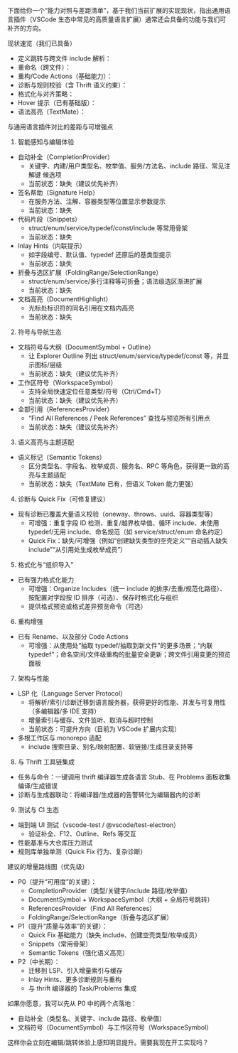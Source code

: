 下面给你一个“能力对照与差距清单”，基于我们当前扩展的实现现状，指出通用语言插件（VSCode 生态中常见的高质量语言扩展）通常还会具备的功能与我们可补齐的方向。

现状速览（我们已具备）
- 定义跳转与跨文件 include 解析：<mcfile name="definitionProvider.ts" path="src/definitionProvider.ts"></mcfile>
- 重命名（跨文件）：<mcfile name="renameProvider.ts" path="src/renameProvider.ts"></mcfile>
- 重构/Code Actions（基础能力）：<mcfile name="codeActionsProvider.ts" path="src/codeActionsProvider.ts"></mcfile>
- 诊断与规则校验（含 Thrift 语义约束）：<mcfile name="diagnostics.ts" path="src/diagnostics.ts"></mcfile>
- 格式化与对齐策略：<mcfile name="formattingProvider.ts" path="src/formattingProvider.ts"></mcfile>
- Hover 提示（已有基础版）：<mcfile name="hoverProvider.ts" path="src/hoverProvider.ts"></mcfile>
- 语法高亮（TextMate）：<mcfile name="thrift.tmLanguage.json" path="syntaxes/thrift.tmLanguage.json"></mcfile>

与通用语言插件对比的差距与可增强点
1) 智能感知与编辑体验
- 自动补全（CompletionProvider）
  - 关键字、内建/用户类型名、枚举值、服务/方法名、include 路径、常见注解键 候选项
  - 当前状态：缺失（建议优先补齐）
- 签名帮助（Signature Help）
  - 在服务方法、注解、容器类型等位置显示参数提示
  - 当前状态：缺失
- 代码片段（Snippets）
  - struct/enum/service/typedef/const/include 等常用骨架
  - 当前状态：缺失
- Inlay Hints（内联提示）
  - 如字段编号、默认值、typedef 还原后的基类型提示
  - 当前状态：缺失
- 折叠与选区扩展（FoldingRange/SelectionRange）
  - struct/enum/service/多行注释等可折叠；语法级选区渐进扩展
  - 当前状态：缺失
- 文档高亮（DocumentHighlight）
  - 光标处标识符的同名引用在文档内高亮
  - 当前状态：缺失

2) 符号与导航生态
- 文档符号与大纲（DocumentSymbol + Outline）
  - 让 Explorer Outline 列出 struct/enum/service/typedef/const 等，并显示图标/层级
  - 当前状态：缺失（建议优先补齐）
- 工作区符号（WorkspaceSymbol）
  - 支持全局快速定位任意类型/符号（Ctrl/Cmd+T）
  - 当前状态：缺失（建议优先补齐）
- 全部引用（ReferencesProvider）
  - “Find All References / Peek References” 查找与预览所有引用点
  - 当前状态：缺失（建议优先补齐）

3) 语义高亮与主题适配
- 语义标记（Semantic Tokens）
  - 区分类型名、字段名、枚举成员、服务名、RPC 等角色，获得更一致的高亮与主题适配
  - 当前状态：缺失（TextMate 已有，但语义 Token 能力更强）

4) 诊断与 Quick Fix（可修复建议）
- 现有诊断已覆盖大量语义校验（oneway、throws、uuid、容器类型等）
  - 可增强：重复字段 ID 检测、重复/越界枚举值、循环 include、未使用 typedef/无用 include、命名规范（如 service/struct/enum 命名约定）
  - Quick Fix：缺失/可增强（例如“创建缺失类型的空壳定义”“自动插入缺失 include”“从引用处生成枚举成员”）

5) 格式化与“组织导入”
- 已有强力格式化能力
  - 可增强：Organize Includes（统一 include 的排序/去重/规范化路径）、按配置对字段按 ID 排序（可选）、保存时格式化与组织
  - 提供格式预览或格式差异预览命令（可选）

6) 重构增强
- 已有 Rename、以及部分 Code Actions
  - 可增强：从使用处“抽取 typedef/抽取到新文件”的更多场景；“内联 typedef”；命名空间/文件级重构的批量安全更新；跨文件引用变更的预览面板

7) 架构与性能
- LSP 化（Language Server Protocol）
  - 将解析/索引/诊断迁移到语言服务器，获得更好的性能、并发与可复用性（多编辑器/多 IDE 支持）
  - 增量索引与缓存、文件监听、取消与超时控制
  - 当前状态：可提升方向（目前为 VSCode 扩展内实现）
- 多根工作区与 monorepo 适配
  - include 搜索目录、别名/映射配置、软链接/生成目录支持等

8) 与 Thrift 工具链集成
- 任务与命令：一键调用 thrift 编译器生成各语言 Stub、在 Problems 面板收集编译/生成错误
- 诊断与生成器联动：将编译器/生成器的告警转化为编辑器内的诊断

9) 测试与 CI 生态
- 端到端 UI 测试（vscode-test / @vscode/test-electron）
  - 验证补全、F12、Outline、Refs 等交互
- 性能基准与大仓库压力测试
- 规则库单独单测（Quick Fix 行为、复杂诊断）

建议的增量路线图（优先级）
- P0（提升“可用度”的关键）：
  - CompletionProvider（类型/关键字/include 路径/枚举值）
  - DocumentSymbol + WorkspaceSymbol（大纲 + 全局符号跳转）
  - ReferencesProvider（Find All References）
  - FoldingRange/SelectionRange（折叠与选区扩展）
- P1（提升“质量与效率”的关键）：
  - Quick Fix 基础能力（缺失 include、创建空壳类型/枚举成员）
  - Snippets（常用骨架）
  - Semantic Tokens（强化语义高亮）
- P2（中长期）：
  - 迁移到 LSP、引入增量索引与缓存
  - Inlay Hints、更多诊断规则与重构
  - 与 thrift 编译器的 Task/Problems 集成

如果你愿意，我可以先从 P0 中的两个点落地：
- 自动补全（类型名、关键字、include 路径、枚举值）
- 文档符号（DocumentSymbol）与工作区符号（WorkspaceSymbol）

这样你会立刻在编辑/跳转体验上感知明显提升。需要我现在开工实现吗？
        